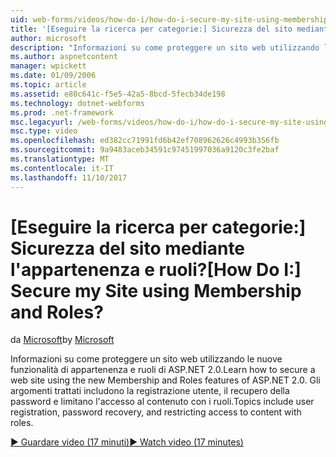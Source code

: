 ```yaml
---
uid: web-forms/videos/how-do-i/how-do-i-secure-my-site-using-membership-and-roles
title: '[Eseguire la ricerca per categorie:] Sicurezza del sito mediante l''appartenenza e ruoli? | Microsoft Docs'
author: microsoft
description: "Informazioni su come proteggere un sito web utilizzando le nuove funzionalità di appartenenza e ruoli di ASP.NET 2.0. Gli argomenti trattati includono la registrazione utente, il recupero della password e restricti..."
ms.author: aspnetcontent
manager: wpickett
ms.date: 01/09/2006
ms.topic: article
ms.assetid: e80c641c-f5e5-42a5-8bcd-5fecb34de198
ms.technology: dotnet-webforms
ms.prod: .net-framework
msc.legacyurl: /web-forms/videos/how-do-i/how-do-i-secure-my-site-using-membership-and-roles
msc.type: video
ms.openlocfilehash: ed382cc71991fd6b42ef708962626c4993b356fb
ms.sourcegitcommit: 9a9483aceb34591c97451997036a9120c3fe2baf
ms.translationtype: MT
ms.contentlocale: it-IT
ms.lasthandoff: 11/10/2017
---
```

<a name="how-do-i-secure-my-site-using-membership-and-roles"></a><span data-ttu-id="b1861-105">[Eseguire la ricerca per categorie:] Sicurezza del sito mediante l'appartenenza e ruoli?</span><span class="sxs-lookup"><span data-stu-id="b1861-105">[How Do I:] Secure my Site using Membership and Roles?</span></span>
====================
<span data-ttu-id="b1861-106">da [Microsoft](https://github.com/microsoft)</span><span class="sxs-lookup"><span data-stu-id="b1861-106">by [Microsoft](https://github.com/microsoft)</span></span>

<span data-ttu-id="b1861-107">Informazioni su come proteggere un sito web utilizzando le nuove funzionalità di appartenenza e ruoli di ASP.NET 2.0.</span><span class="sxs-lookup"><span data-stu-id="b1861-107">Learn how to secure a web site using the new Membership and Roles features of ASP.NET 2.0.</span></span> <span data-ttu-id="b1861-108">Gli argomenti trattati includono la registrazione utente, il recupero della password e limitano l'accesso al contenuto con i ruoli.</span><span class="sxs-lookup"><span data-stu-id="b1861-108">Topics include user registration, password recovery, and restricting access to content with roles.</span></span>

[<span data-ttu-id="b1861-109">&#9654; Guardare video (17 minuti)</span><span class="sxs-lookup"><span data-stu-id="b1861-109">&#9654; Watch video (17 minutes)</span></span>](https://channel9.msdn.com/Blogs/ASP-NET-Site-Videos/how-do-i-secure-my-site-using-membership-and-roles)
